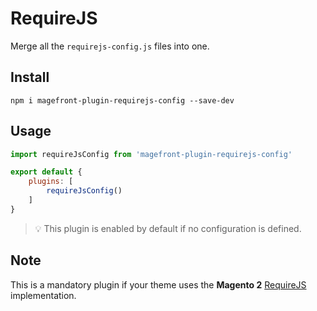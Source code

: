 # RequireJS

Merge all the `requirejs-config.js` files into one.

## Install

    npm i magefront-plugin-requirejs-config --save-dev

## Usage

```js
import requireJsConfig from 'magefront-plugin-requirejs-config'

export default {
    plugins: [
        requireJsConfig()
    ]
}
```

> 💡 This plugin is enabled by default if no configuration is defined.

## Note

This is a mandatory plugin if your theme uses the **Magento 2** [RequireJS](https://developer.adobe.com/commerce/frontend-core/javascript/requirejs/) implementation.
